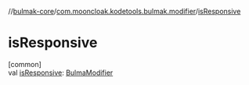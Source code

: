 //[bulmak-core](../../index.md)/[com.mooncloak.kodetools.bulmak.modifier](index.md)/[isResponsive](is-responsive.md)

# isResponsive

[common]\
val [isResponsive](is-responsive.md): [BulmaModifier](-bulma-modifier/index.md)
